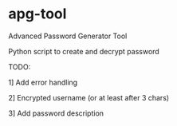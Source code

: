 apg-tool
========

Advanced Password Generator Tool

Python script to create and decrypt password

TODO:

1] Add error handling

2] Encrypted username (or at least after 3 chars)

3] Add password description
